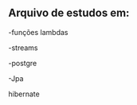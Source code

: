 ## Arquivo de estudos em:
<p>-funções lambdas</p>
<p>-streams</p>
<p>-postgre</p>
<p>-Jpa</p>
<p>hibernate</p>
